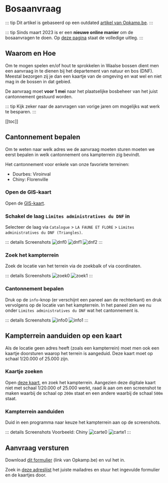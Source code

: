 # Bosaanvraag

::: tip
Dit artikel is gebaseerd op een outdated [artikel van Opkamp.be](https://www.opkamp.be/toelatingen-wallonie).
:::

::: tip
Sinds maart 2023 is er een **nieuwe online manier** om de bosaanvragen te doen. Op [deze pagina](https://www.wallonie.be/fr/demarches/demander-une-autorisation-pour-organiser-une-activite-dans-une-zone-dacces-libre-en-foret#) staat de volledige uitleg.
:::

## Waarom en Hoe

Om te mogen spelen en/of hout te sprokkelen in Waalse bossen dient men een aanvraag in te dienen bij het departement van natuur en bos (DNF). Meestal bezorgen zij je dan een kaartje van de omgeving en wat wel en niet mag in de bossen in dat gebied.

De aanvraag moet **voor 1 mei** naar het plaatselijke bosbeheer van het juist cantonnement gestuurd worden.

::: tip
Kijk zeker naar de aanvragen van vorige jaren om mogelijks wat werk te besparen.
:::

[[toc]]

## Cantonnement bepalen

Om te weten naar welk adres we de aanvraag moeten sturen moeten we eerst bepalen in welk cantonnement ons kampterrein zig bevindt.

Het cantonnement voor enkele van onze favoriete terreinen:

* Dourbes: Viroinval
* Chiny: Florenville

### Open de GIS-kaart

Open de [GIS-kaart](http://geoapps.wallonie.be/Cigale/Public).

### Schakel de laag `Limites administratives du DNF` in

Selecteer de laag via `Catalogue` > `LA FAUNE ET FLORE` > `Limites administratives du DNF (Triangles)`.

::: details Screenshots
![dnf0](./dnf0.jpg)
![dnf1](./dnf1.jpg)
![dnf2](./dnf2.jpg)
:::

### Zoek het kampterrein

Zoek de locatie van het terrein via de zoekbalk of via coordinaten.

::: details Screenshots
![zoek0](./zoek0.jpg)
![zoek1](./zoek1.jpg)
:::

### Cantonnement bepalen

Druk op de `info`-knop (er verschijnt een paneel aan de rechterkant) en druk vervolgens op de locatie van het kampterrein. In het paneel zien we nu onder `Limites administratives du DNF` wat het cantonnement is.

::: details Screenshots
![info0](./info0.jpg)
![info1](./info1.jpg)
:::

## Kampterrein aanduiden op een kaart

Als de locatie geen adres heeft (zoals een kampterrein) moet men ook een kaartje doorsturen waarop het terrein is aangeduid. Deze kaart moet op schaal 1/20.000 of 25.000 zijn.

### Kaartje zoeken

Open [deze kaart](https://topomapviewer.ngi.be/), en zoek het kampterrein. Aangezien deze digitale kaart niet met schaal 1/20.000 of 25.000 werkt, raad ik aan om een screenshot te maken waarbij de schaal op `200m` staat en een andere waarbij de schaal `500m` staat.

### Kampterrein aanduiden

Duid in een programma naar keuze het kampterrein aan op de screenshots.

::: details Screenshots
Voorbeeld: Chiny
![carte0](./carte0.jpg)
![carte1](./carte1.jpg)
:::

## Aanvraag versturen

Download [dit formulier](https://www.opkamp.be/sites/default/files/aanvraagformulierDNF.doc) (link van Opkamp.be) en vul het in.

Zoek in [deze adreslijst](http://environnement.wallonie.be/dnf/servext/adsednf.htm) het juiste mailadres en stuur het ingevulde formulier en de kaartjes door.

